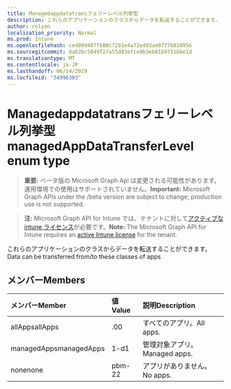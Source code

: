```yaml
---
title: Managedappdatatransフェリーレベル列挙型
description: これらのアプリケーションのクラスからデータを転送することができます。
author: rolyon
localization_priority: Normal
ms.prod: Intune
ms.openlocfilehash: ced00d407f680c7281e4a72e493ae0777602d956
ms.sourcegitcommit: 0a62bc5849f27a55d83efce9b3eb01b9711bbe1d
ms.translationtype: MT
ms.contentlocale: ja-JP
ms.lasthandoff: 06/14/2019
ms.locfileid: "34996303"
---
```

# <a name="managedappdatatransferlevel-enum-type"></a><span data-ttu-id="c7ed8-103">Managedappdatatransフェリーレベル列挙型</span><span class="sxs-lookup"><span data-stu-id="c7ed8-103">managedAppDataTransferLevel enum type</span></span>

> <span data-ttu-id="c7ed8-104">**重要:** ベータ版の Microsoft Graph Api は変更される可能性があります。運用環境での使用はサポートされていません。</span><span class="sxs-lookup"><span data-stu-id="c7ed8-104">**Important:** Microsoft Graph APIs under the /beta version are subject to change; production use is not supported.</span></span>

> <span data-ttu-id="c7ed8-105">**注:** Microsoft Graph API for Intune では、テナントに対して[アクティブな intune ライセンス](https://go.microsoft.com/fwlink/?linkid=839381)が必要です。</span><span class="sxs-lookup"><span data-stu-id="c7ed8-105">**Note:** The Microsoft Graph API for Intune requires an [active Intune license](https://go.microsoft.com/fwlink/?linkid=839381) for the tenant.</span></span>

<span data-ttu-id="c7ed8-106">これらのアプリケーションのクラスからデータを転送することができます。</span><span class="sxs-lookup"><span data-stu-id="c7ed8-106">Data can be transferred from/to these classes of apps</span></span>

## <a name="members"></a><span data-ttu-id="c7ed8-107">メンバー</span><span class="sxs-lookup"><span data-stu-id="c7ed8-107">Members</span></span>
|<span data-ttu-id="c7ed8-108">メンバー</span><span class="sxs-lookup"><span data-stu-id="c7ed8-108">Member</span></span>|<span data-ttu-id="c7ed8-109">値</span><span class="sxs-lookup"><span data-stu-id="c7ed8-109">Value</span></span>|<span data-ttu-id="c7ed8-110">説明</span><span class="sxs-lookup"><span data-stu-id="c7ed8-110">Description</span></span>|
|:---|:---|:---|
|<span data-ttu-id="c7ed8-111">allApps</span><span class="sxs-lookup"><span data-stu-id="c7ed8-111">allApps</span></span>|<span data-ttu-id="c7ed8-112">.0</span><span class="sxs-lookup"><span data-stu-id="c7ed8-112">0</span></span>|<span data-ttu-id="c7ed8-113">すべてのアプリ。</span><span class="sxs-lookup"><span data-stu-id="c7ed8-113">All apps.</span></span>|
|<span data-ttu-id="c7ed8-114">managedApps</span><span class="sxs-lookup"><span data-stu-id="c7ed8-114">managedApps</span></span>|<span data-ttu-id="c7ed8-115">1-d</span><span class="sxs-lookup"><span data-stu-id="c7ed8-115">1</span></span>|<span data-ttu-id="c7ed8-116">管理対象アプリ。</span><span class="sxs-lookup"><span data-stu-id="c7ed8-116">Managed apps.</span></span>|
|<span data-ttu-id="c7ed8-117">none</span><span class="sxs-lookup"><span data-stu-id="c7ed8-117">none</span></span>|<span data-ttu-id="c7ed8-118">pbm-2</span><span class="sxs-lookup"><span data-stu-id="c7ed8-118">2</span></span>|<span data-ttu-id="c7ed8-119">アプリがありません。</span><span class="sxs-lookup"><span data-stu-id="c7ed8-119">No apps.</span></span>|





